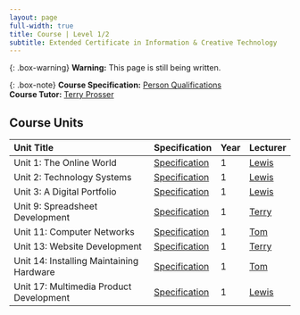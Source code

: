 ```yaml
---
layout: page
full-width: true
title: Course | Level 1/2
subtitle: Extended Certificate in Information & Creative Technology
---
```

{: .box-warning}
**Warning:** This page is still being written.

{: .box-note}
**Course Specification:** [Person Qualifications](https://qualifications.pearson.com/content/dam/pdf/BTEC-Firsts/Information-and-Creative-Technology/2012/Specification-and-sample-assessments/9781446936573_BTECFIRST_L12_CEC_ICT_Iss3.pdf)
<br>**Course Tutor:** [Terry Prosser](staff_terryprosser)

## Course Units

| Unit Title | Specification | Year | Lecturer |
| :------ |:--- | :--- | :--- |
| Unit 1: The Online World | [Specification](https://qualifications.pearson.com/content/dam/pdf/BTEC-Firsts/Information-and-Creative-Technology/2012/Specification-and-sample-assessments/9781446936573_BTECFIRST_L12_CEC_ICT_Iss3.pdf) | 1 | [Lewis](staff_lewiscampbell) |
| Unit 2: Technology Systems | [Specification](https://qualifications.pearson.com/content/dam/pdf/BTEC-Firsts/Information-and-Creative-Technology/2012/Specification-and-sample-assessments/9781446936573_BTECFIRST_L12_CEC_ICT_Iss3.pdf) | 1 | [Lewis](staff_lewiscampbell) |
| Unit 3: A Digital Portfolio | [Specification](https://qualifications.pearson.com/content/dam/pdf/BTEC-Firsts/Information-and-Creative-Technology/2012/Specification-and-sample-assessments/9781446936573_BTECFIRST_L12_CEC_ICT_Iss3.pdf) | 1 | [Lewis](staff_lewiscampbell) |
| Unit 9: Spreadsheet Development | [Specification](https://qualifications.pearson.com/content/dam/pdf/BTEC-Firsts/Information-and-Creative-Technology/2012/Specification-and-sample-assessments/9781446936573_BTECFIRST_L12_CEC_ICT_Iss3.pdf) | 1 | [Terry](staff_terryprosser) |
| Unit 11: Computer Networks | [Specification](https://qualifications.pearson.com/content/dam/pdf/BTEC-Firsts/Information-and-Creative-Technology/2012/Specification-and-sample-assessments/9781446936573_BTECFIRST_L12_CEC_ICT_Iss3.pdf) | 1 | [Tom](staff_tomworgan) |
| Unit 13: Website Development | [Specification](https://qualifications.pearson.com/content/dam/pdf/BTEC-Firsts/Information-and-Creative-Technology/2012/Specification-and-sample-assessments/9781446936573_BTECFIRST_L12_CEC_ICT_Iss3.pdf) | 1 | [Terry](staff_terryprosser) |
| Unit 14: Installing Maintaining Hardware | [Specification](https://qualifications.pearson.com/content/dam/pdf/BTEC-Firsts/Information-and-Creative-Technology/2012/Specification-and-sample-assessments/9781446936573_BTECFIRST_L12_CEC_ICT_Iss3.pdf) | 1 | [Tom](staff_tomworgan) |
| Unit 17: Multimedia Product Development | [Specification](https://qualifications.pearson.com/content/dam/pdf/BTEC-Firsts/Information-and-Creative-Technology/2012/Specification-and-sample-assessments/9781446936573_BTECFIRST_L12_CEC_ICT_Iss3.pdf) | 1 | [Lewis](staff_lewiscampbell) |

